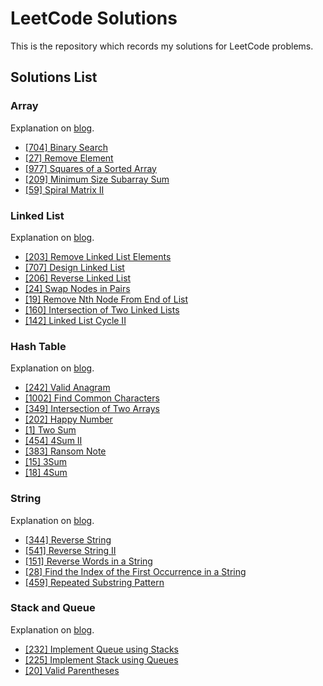 # LeetCode Solutions

This is the repository which records my solutions for LeetCode problems.

## Solutions List

### Array

Explanation on [blog](https://alleny.xyz/post/leetcode-array/).

- [[704] Binary Search](array/704.binary-search.cpp)
- [[27] Remove Element](array/27.remove-element.py) 
- [[977] Squares of a Sorted Array](array/977.squares-of-a-sorted-array.rs)
- [[209] Minimum Size Subarray Sum](array/209.minimum-size-subarray-sum.cpp)
- [[59] Spiral Matrix II](array/59.spiral-matrix-ii.py)

### Linked List

Explanation on [blog](https://alleny.xyz/post/leetcode-linked-list).

- [[203] Remove Linked List Elements](linked_list/203.remove-linked-list-elements.rs)
- [[707] Design Linked List](linked_list/707.design-linked-list.cpp)
- [[206] Reverse Linked List](linked_list/206.reverse-linked-list.py)
- [[24] Swap Nodes in Pairs](linked_list/24.swap-nodes-in-pairs.cpp)
- [[19] Remove Nth Node From End of List](linked_list/19.remove-nth-node-from-end-of-list.py)
- [[160] Intersection of Two Linked Lists](linked_list/160.intersection-of-two-linked-lists.cpp)
- [[142] Linked List Cycle II](linked_list/142.linked-list-cycle-ii.py)

### Hash Table

Explanation on [blog](https://alleny.xyz/post/leetcode-hash-table).

- [[242] Valid Anagram](hash_table/242.valid-anagram.cpp)
- [[1002] Find Common Characters](hash_table/1002.find-common-characters.py)
- [[349] Intersection of Two Arrays](hash_table/349.intersection-of-two-arrays.rs)
- [[202] Happy Number](hash_table/202.happy-number.cpp)
- [[1] Two Sum](hash_table/1.two-sum.py)
- [[454] 4Sum II](hash_table/454.4-sum-ii.rs)
- [[383] Ransom Note](hash_table/383.ransom-note.cpp)
- [[15] 3Sum](hash_table/15.3-sum.py)
- [[18] 4Sum](hash_table/18.4-sum.rs)

### String

Explanation on [blog](https://alleny.xyz/post/leetcode-string/).

- [[344] Reverse String](string/344.reverse-string.cpp)
- [[541] Reverse String II](string/541.reverse-string-ii.py)
- [[151] Reverse Words in a String](string/151.reverse-words-in-a-string.rs)
- [[28] Find the Index of the First Occurrence in a String](string/28.find-the-index-of-the-first-occurrence-in-a-string.py)
- [[459] Repeated Substring Pattern](string/459.repeated-substring-pattern.cpp)

### Stack and Queue

Explanation on [blog](https://alleny.xyz/post/leetcode-stack-and-queue/).

- [[232] Implement Queue using Stacks](stack_and_queue/232.implement-queue-using-stacks.cpp)
- [[225] Implement Stack using Queues](stack_and_queue/225.implement-stack-using-queues.py)
- [[20] Valid Parentheses](stack_and_queue/20.valid-parentheses.rs)
